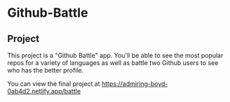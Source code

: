 # Github-Battle

## Project
This project is a "Github Battle" app. You'll be able to see the most popular repos for a variety of languages as well as battle two Github users to see who has the better profile.

You can view the final project at https://admiring-boyd-0ab4d2.netlify.app/battle

